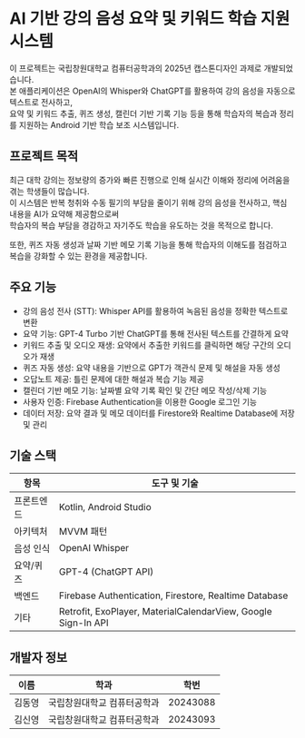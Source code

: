 # AI 기반 강의 음성 요약 및 키워드 학습 지원 시스템

이 프로젝트는 국립창원대학교 컴퓨터공학과의 2025년 캡스톤디자인 과제로 개발되었습니다.  
본 애플리케이션은 OpenAI의 Whisper와 ChatGPT를 활용하여 강의 음성을 자동으로 텍스트로 전사하고,  
요약 및 키워드 추출, 퀴즈 생성, 캘린더 기반 기록 기능 등을 통해 학습자의 복습과 정리를 지원하는 Android 기반 학습 보조 시스템입니다.

## 프로젝트 목적

최근 대학 강의는 정보량의 증가와 빠른 진행으로 인해 실시간 이해와 정리에 어려움을 겪는 학생들이 많습니다.  
이 시스템은 반복 청취와 수동 필기의 부담을 줄이기 위해 강의 음성을 전사하고, 핵심 내용을 AI가 요약해 제공함으로써  
학습자의 복습 부담을 경감하고 자기주도 학습을 유도하는 것을 목적으로 합니다.

또한, 퀴즈 자동 생성과 날짜 기반 메모 기록 기능을 통해 학습자의 이해도를 점검하고 복습을 강화할 수 있는 환경을 제공합니다.

## 주요 기능

- 강의 음성 전사 (STT): Whisper API를 활용하여 녹음된 음성을 정확한 텍스트로 변환
- 요약 기능: GPT-4 Turbo 기반 ChatGPT를 통해 전사된 텍스트를 간결하게 요약
- 키워드 추출 및 오디오 재생: 요약에서 추출한 키워드를 클릭하면 해당 구간의 오디오가 재생
- 퀴즈 자동 생성: 요약 내용을 기반으로 GPT가 객관식 문제 및 해설을 자동 생성
- 오답노트 제공: 틀린 문제에 대한 해설과 복습 기능 제공
- 캘린더 기반 메모 기능: 날짜별 요약 기록 확인 및 간단 메모 작성/삭제 기능
- 사용자 인증: Firebase Authentication을 이용한 Google 로그인 기능
- 데이터 저장: 요약 결과 및 메모 데이터를 Firestore와 Realtime Database에 저장 및 관리

## 기술 스택

| 항목 | 도구 및 기술 |
|------|--------------|
| 프론트엔드 | Kotlin, Android Studio |
| 아키텍처 | MVVM 패턴 |
| 음성 인식 | OpenAI Whisper |
| 요약/퀴즈 | GPT-4 (ChatGPT API) |
| 백엔드 | Firebase Authentication, Firestore, Realtime Database |
| 기타 | Retrofit, ExoPlayer, MaterialCalendarView, Google Sign-In API |

## 개발자 정보

| 이름   | 학과                         | 학번     |
|--------|------------------------------|----------|
| 김동영 | 국립창원대학교 컴퓨터공학과 | 20243088 |
| 김신영 | 국립창원대학교 컴퓨터공학과 | 20243093 |
